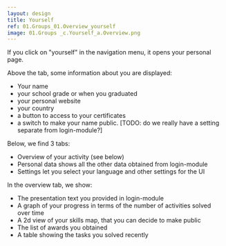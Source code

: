 ```yaml
---
layout: design
title: Yourself
ref: 01.Groups_01.Overview_yourself
image: 01.Groups _c.Yourself_a.Overview.png
---
```


If you click on "yourself" in the navigation menu, it opens your personal page.

Above the tab, some information about you are displayed:
- Your name
- your school grade or when you graduated
- your personal website
- your country
- a button to access to your certificates
- a switch to make your name public. [TODO: do we really have a setting separate from login-module?]

Below, we find 3 tabs:
- Overview of your activity (see below)
- Personal data shows all the other data obtained from login-module
- Settings let you select your language and other settings for the UI

In the overview tab, we show:
- The presentation text you provided in login-module
- A graph of your progress in terms of the number of activities solved over time
- A 2d view of your skills map, that you can decide to make public
- The list of awards you obtained
- A table showing the tasks you solved recently
